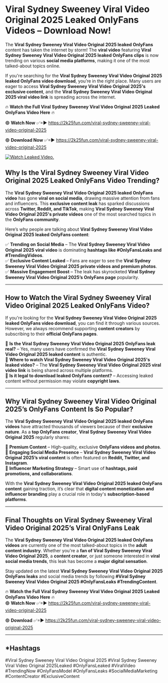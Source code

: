 # Viral Sydney Sweeney Viral Video Original 2025 Leaked OnlyFans Videos – Download Now!

The **Viral Sydney Sweeney Viral Video Original 2025 leaked OnlyFans** content has taken the internet by storm! The **viral video** featuring **Viral Sydney Sweeney Viral Video Original 2025 leaked OnlyFans clips** is now trending on various **social media platforms**, making it one of the most talked-about topics online.  

If you're searching for the **Viral Sydney Sweeney Viral Video Original 2025 leaked OnlyFans video download**, you’re in the right place. Many users are eager to access **Viral Sydney Sweeney Viral Video Original 2025's exclusive content**, and the **Viral Sydney Sweeney Viral Video Original 2025 viral video link** is spreading across the internet.  

🔥 **Watch the Full Viral Sydney Sweeney Viral Video Original 2025 Leaked OnlyFans Video Here** 🔥  

🟢 **Watch Now** ✅=► https://2k25fun.com/viral-sydney-sweeney-viral-video-original-2025

🟢 **Download Now** ✅=► https://2k25fun.com/viral-sydney-sweeney-viral-video-original-2025

[![Watch Leaked Video.](https://miro.medium.com/v2/resize:fit:828/format:webp/1*cilzJN44JGOrTw9NJCrNHA.gif "Watch Leaked Video")](https://2k25fun.com/viral-sydney-sweeney-viral-video-original-2025)

## **Why Is the Viral Sydney Sweeney Viral Video Original 2025 Leaked OnlyFans Video Trending?**  

The **Viral Sydney Sweeney Viral Video Original 2025 leaked OnlyFans video** has gone **viral on social media**, drawing massive attention from fans and influencers. This **exclusive content leak** has sparked discussions across **Twitter, Reddit, and TikTok**, making **Viral Sydney Sweeney Viral Video Original 2025's private videos** one of the most searched topics in the **OnlyFans community**.  

Here’s why people are talking about **Viral Sydney Sweeney Viral Video Original 2025 leaked OnlyFans content**:  

✅ **Trending on Social Media** – The **Viral Sydney Sweeney Viral Video Original 2025 viral video** is dominating **hashtags like #OnlyFansLeaks and #TrendingVideos**.  
✅ **Exclusive Content Leaked** – Fans are eager to see the **Viral Sydney Sweeney Viral Video Original 2025 private videos and premium photos**.  
✅ **Massive Engagement Boost** – The leak has skyrocketed **Viral Sydney Sweeney Viral Video Original 2025’s OnlyFans page** popularity.  

---

## **How to Watch the Viral Sydney Sweeney Viral Video Original 2025 Leaked OnlyFans Video?**  

If you're looking for the **Viral Sydney Sweeney Viral Video Original 2025 leaked OnlyFans video download**, you can find it through various sources. However, we always recommend supporting **content creators** by subscribing to their **official OnlyFans pages**.  

🔹 **Is the Viral Sydney Sweeney Viral Video Original 2025 OnlyFans leak real?** – Yes, many users have confirmed the **Viral Sydney Sweeney Viral Video Original 2025 leaked content** is authentic.  
🔹 **Where to watch Viral Sydney Sweeney Viral Video Original 2025's leaked video?** – The **Viral Sydney Sweeney Viral Video Original 2025 viral video link** is being shared across multiple platforms.  
🔹 **Is it legal to download leaked OnlyFans content?** – Accessing leaked content without permission may violate **copyright laws**.  

---

## **Why Viral Sydney Sweeney Viral Video Original 2025’s OnlyFans Content Is So Popular?**  

The **Viral Sydney Sweeney Viral Video Original 2025 leaked OnlyFans videos** have attracted thousands of viewers because of their **exclusive nature**. As a **top OnlyFans creator**, **Viral Sydney Sweeney Viral Video Original 2025** regularly shares:  

📌 **Premium Content** – High-quality, exclusive **OnlyFans videos and photos**.  
📌 **Engaging Social Media Presence** – **Viral Sydney Sweeney Viral Video Original 2025’s viral content** is often featured on **Reddit, Twitter, and Instagram**.  
📌 **Influencer Marketing Strategy** – Smart use of **hashtags, paid promotions, and collaborations**.  

With the **Viral Sydney Sweeney Viral Video Original 2025 leaked OnlyFans content** gaining traction, it’s clear that **digital content monetization and influencer branding** play a crucial role in today's **subscription-based platforms**.  

---

## **Final Thoughts on Viral Sydney Sweeney Viral Video Original 2025’s Viral OnlyFans Leak**  

The **Viral Sydney Sweeney Viral Video Original 2025 leaked OnlyFans videos** are currently one of the most talked-about topics in the **adult content industry**. Whether you're a **fan of Viral Sydney Sweeney Viral Video Original 2025**, a **content creator**, or just someone interested in **viral social media trends**, this leak has become a **major digital sensation**.  

Stay updated on the latest **Viral Sydney Sweeney Viral Video Original 2025 OnlyFans leaks** and social media trends by following **#Viral Sydney Sweeney Viral Video Original 2025 #OnlyFansLeaks #TrendingContent**.  

🔥 **Watch the Full Viral Sydney Sweeney Viral Video Original 2025 Leaked OnlyFans Video Here** 🔥  
🟢 **Watch Now** ✅=► https://2k25fun.com/viral-sydney-sweeney-viral-video-original-2025

🟢 **Download** ✅=► https://2k25fun.com/viral-sydney-sweeney-viral-video-original-2025

---

## *Hashtags
#Viral Sydney Sweeney Viral Video Original 2025 #Viral Sydney Sweeney Viral Video Original 2025Leaked #OnlyFansLeaked #ViralVideo #TrendingNow #OnlyFansModel #OnlyFansLeaks #SocialMediaMarketing #ContentCreator #ExclusiveContent  